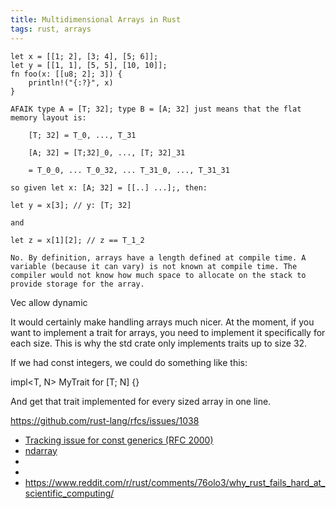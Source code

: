 ```yaml
---
title: Multidimensional Arrays in Rust
tags: rust, arrays
---
```



```
let x = [[1; 2], [3; 4], [5; 6]];
let y = [[1, 1], [5, 5], [10, 10]];
fn foo(x: [[u8; 2]; 3]) {
	println!("{:?}", x)
}
```


```
AFAIK type A = [T; 32]; type B = [A; 32] just means that the flat memory layout is:

    [T; 32] = T_0, ..., T_31

    [A; 32] = [T;32]_0, ..., [T; 32]_31

    = T_0_0, ... T_0_32, ... T_31_0, ..., T_31_31

so given let x: [A; 32] = [[..] ...];, then:

let y = x[3]; // y: [T; 32]

and

let z = x[1][2]; // z == T_1_2

```


```
No. By definition, arrays have a length defined at compile time. A variable (because it can vary) is not known at compile time. The compiler would not know how much space to allocate on the stack to provide storage for the array.
```

Vec allow dynamic



It would certainly make handling arrays much nicer. At the moment, if you want to implement a trait for arrays, you need to implement it specifically for each size. This is why the std crate only implements traits up to size 32.

If we had const integers, we could do something like this:

impl<T, N> MyTrait for [T; N] {}

And get that trait implemented for every sized array in one line.


https://github.com/rust-lang/rfcs/issues/1038


- [Tracking issue for const generics (RFC 2000)](https://github.com/rust-lang/rust/issues/44580)
- [ndarray](https://docs.rs/ndarray/0.11.2/ndarray/)
- [](https://www.reddit.com/r/rust/comments/3qsk2a/how_do_you_work_with_multi_dimensional_arrays/)
- [](https://users.rust-lang.org/t/solved-iteration-with-2d-array/15027) 
- [](https://crates.io/crates/init_with)
https://www.reddit.com/r/rust/comments/76olo3/why_rust_fails_hard_at_scientific_computing/
